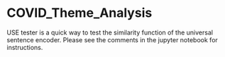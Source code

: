 # COVID_Theme_Analysis
USE tester is a quick way to test the similarity function of the universal sentence encoder. Please see the comments in the jupyter notebook for instructions. 
